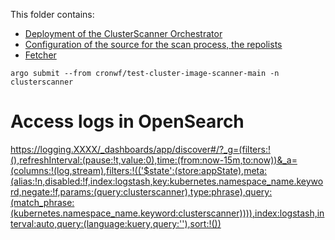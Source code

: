 This folder contains:

- [Deployment of the ClusterScanner Orchestrator](deployment-orchestrator.md)
- [Configuration of the source for the scan process, the repolists](repolist.md)
- [Fetcher](fetcher.md)  

```
argo submit --from cronwf/test-cluster-image-scanner-main -n clusterscanner
```

# Access logs in OpenSearch
https://logging.XXXX/_dashboards/app/discover#/?_g=(filters:!(),refreshInterval:(pause:!t,value:0),time:(from:now-15m,to:now))&_a=(columns:!(log,stream),filters:!(('$state':(store:appState),meta:(alias:!n,disabled:!f,index:logstash,key:kubernetes.namespace_name.keyword,negate:!f,params:(query:clusterscanner),type:phrase),query:(match_phrase:(kubernetes.namespace_name.keyword:clusterscanner)))),index:logstash,interval:auto,query:(language:kuery,query:''),sort:!())